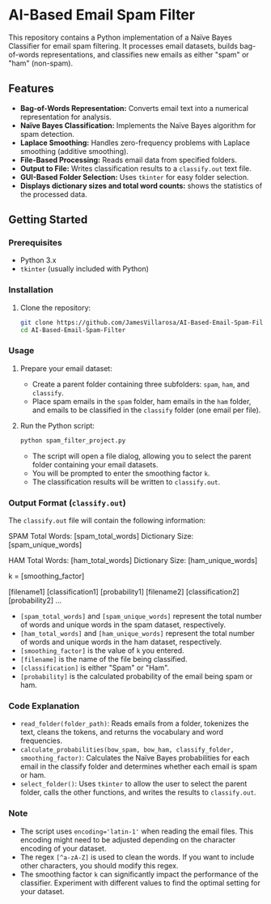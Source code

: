# AI-Based Email Spam Filter

This repository contains a Python implementation of a Naïve Bayes Classifier for email spam filtering. It processes email datasets, builds bag-of-words representations, and classifies new emails as either "spam" or "ham" (non-spam).

## Features

* **Bag-of-Words Representation:** Converts email text into a numerical representation for analysis.
* **Naïve Bayes Classification:** Implements the Naïve Bayes algorithm for spam detection.
* **Laplace Smoothing:** Handles zero-frequency problems with Laplace smoothing (additive smoothing).
* **File-Based Processing:** Reads email data from specified folders.
* **Output to File:** Writes classification results to a `classify.out` text file.
* **GUI-Based Folder Selection:** Uses `tkinter` for easy folder selection.
* **Displays dictionary sizes and total word counts:** shows the statistics of the processed data.

## Getting Started

### Prerequisites

* Python 3.x
* `tkinter` (usually included with Python)

### Installation

1.  Clone the repository:

    ```bash
    git clone https://github.com/JamesVillarosa/AI-Based-Email-Spam-Filter
    cd AI-Based-Email-Spam-Filter
    ```

### Usage

1.  Prepare your email dataset:
    * Create a parent folder containing three subfolders: `spam`, `ham`, and `classify`.
    * Place spam emails in the `spam` folder, ham emails in the `ham` folder, and emails to be classified in the `classify` folder (one email per file).

2.  Run the Python script:

    ```bash
    python spam_filter_project.py
    ```

    * The script will open a file dialog, allowing you to select the parent folder containing your email datasets.
    * You will be prompted to enter the smoothing factor `k`.
    * The classification results will be written to `classify.out`.

### Output Format (`classify.out`)

The `classify.out` file will contain the following information:

SPAM
Total Words: [spam_total_words]
Dictionary Size: [spam_unique_words]

HAM
Total Words: [ham_total_words]
Dictionary Size: [ham_unique_words]

k = [smoothing_factor]

[filename1]  [classification1]  [probability1]
[filename2]  [classification2]  [probability2]
...

* `[spam_total_words]` and `[spam_unique_words]` represent the total number of words and unique words in the spam dataset, respectively.
* `[ham_total_words]` and `[ham_unique_words]` represent the total number of words and unique words in the ham dataset, respectively.
* `[smoothing_factor]` is the value of `k` you entered.
* `[filename]` is the name of the file being classified.
* `[classification]` is either "Spam" or "Ham".
* `[probability]` is the calculated probability of the email being spam or ham.

### Code Explanation

* `read_folder(folder_path)`: Reads emails from a folder, tokenizes the text, cleans the tokens, and returns the vocabulary and word frequencies.
* `calculate_probabilities(bow_spam, bow_ham, classify_folder, smoothing_factor)`: Calculates the Naïve Bayes probabilities for each email in the classify folder and determines whether each email is spam or ham.
* `select_folder()`: Uses `tkinter` to allow the user to select the parent folder, calls the other functions, and writes the results to `classify.out`.

### Note

* The script uses `encoding='latin-1'` when reading the email files. This encoding might need to be adjusted depending on the character encoding of your dataset.
* The regex `[^a-zA-Z]` is used to clean the words. If you want to include other characters, you should modify this regex.
* The smoothing factor `k` can significantly impact the performance of the classifier. Experiment with different values to find the optimal setting for your dataset.